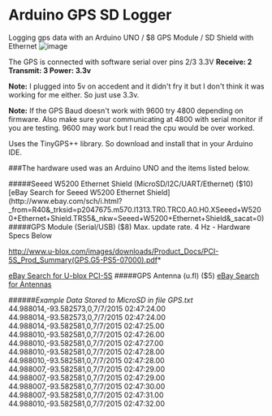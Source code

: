 # Arduino GPS SD Logger
Logging gps data with an Arduino UNO / $8 GPS Module / SD Shield with Ethernet
![image](http://consultingjoe.com/includes/images/arduino_gps_logger.jpg)

The GPS is connected with software serial over pins 2/3 3.3V
**Receive: 2
Transmit: 3 Power: 3.3v**

**Note:** I plugged into 5v on accedent and it didn't fry it but I don't think it was working for me either. So just use 3.3v.

**Note:** If the GPS Baud doesn't work with 9600 try 4800 depending on firmware. Also make sure your communicating at 4800 with serial monitor if you are testing. 9600 may work but I read the cpu would be over worked.


Uses the TinyGPS++ library. So download and install that in your Arduino IDE.

###The hardware used was an Arduino UNO and the items listed below.

#####Seeed W5200 Ethernet Shield (MicroSD/I2C/UART/Ethernet) ($10)
[eBay Search for Seeed W5200 Ethernet Shield](http://www.ebay.com/sch/i.html?_from=R40&_trksid=p2047675.m570.l1313.TR0.TRC0.A0.H0.XSeeed+W5200+Ethernet+Shield.TRS5&_nkw=Seeed+W5200+Ethernet+Shield&_sacat=0)
#####GPS Module (Serial/USB) ($8)
Max. update rate. 4 Hz - Hardware Specs Below

http://www.u-blox.com/images/downloads/Product_Docs/PCI-5S_Prod_Summary(GPS.G5-PS5-07000).pdf*

[eBay Search for U-blox PCI-5S](http://www.ebay.com/sch/i.html?_from=R40&_trksid=p2050601.m570.l1313.TR0.TRC0.H0.XU-blox+PCI-5S.TRS0&_nkw=U-blox+PCI-5S&_sacat=0)
#####GPS Antenna (u.fl) ($5)
[eBay Search for Antennas](http://www.ebay.com/sch/i.html?_odkw=u-blox+gps+pci-5s&_sop=15&_osacat=0&_from=R40&_trksid=p2045573.m570.l1313.TR0.TRC0.H0.Xgps+antenna+u.fl&_nkw=gps+antenna+u.fl&_sacat=0)

######*Example Data Stored to MicroSD in file GPS.txt*
	44.988014,-93.582573,0,7/7/2015 02:47:24.00
	44.988014,-93.582573,0,7/7/2015 02:47:24.00
	44.988014,-93.582581,0,7/7/2015 02:47:25.00
	44.988010,-93.582581,0,7/7/2015 02:47:26.00
	44.988010,-93.582581,0,7/7/2015 02:47:27.00
	44.988010,-93.582581,0,7/7/2015 02:47:28.00
	44.988010,-93.582581,0,7/7/2015 02:47:28.00
	44.988007,-93.582581,0,7/7/2015 02:47:29.00
	44.988007,-93.582581,0,7/7/2015 02:47:29.00
	44.988007,-93.582581,0,7/7/2015 02:47:30.00
	44.988007,-93.582581,0,7/7/2015 02:47:31.00
	44.988010,-93.582581,0,7/7/2015 02:47:32.00
